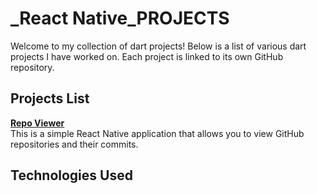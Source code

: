 # _React Native_PROJECTS

Welcome to my collection of dart projects! Below is a list of various dart projects I have worked on. Each project is linked to its own GitHub repository.

## Projects List

 **[ Repo Viewer ](https://github.com/FLAVIYO/repo-viewer_MobileApp_react-Native/tree/main)**  
This is a simple React Native application that allows you to view GitHub repositories and their commits.


## Technologies Used

